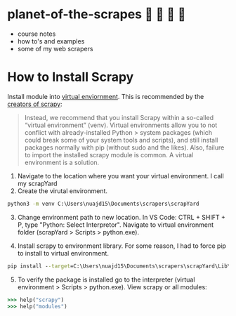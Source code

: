 # planet-of-the-scrapes 🙈 🙉 🙊 🗽
- course notes
- how to's and examples
- some of my web scrapers

# How to Install Scrapy

Install module into [virtual enviornment](https://packaging.python.org/guides/installing-using-pip-and-virtual-environments/#installing-virtualenv).  This is recommended by the [creators of scrapy](https://docs.scrapy.org/en/latest/):
> Instead, we recommend that you install Scrapy within a so-called “virtual environment” (venv). Virtual environments allow you to not conflict with already-installed Python > system packages (which could break some of your system tools and scripts), and still install packages normally with pip (without sudo and the likes).
> Also, failure to import the installed scrapy module is common. A virtual environment is a solution.

1. Navigate to the location where you want your virtual environment. I call my scrapYard
2. Create the virutal environment. 

```cmd
python3 -m venv C:\Users\nuajd15\Documents\scrapers\scrapYard
```

3. Change environment path to new location. In VS Code: CTRL + SHIFT + P, type "Python: Select Interpretor". Navigate to virtual environment folder (scrapYard > Scripts > python.exe).

4. Install scrapy to environment library. For some reason, I had to force pip to install to virtual environment.

```cmd 
pip install --target=C:\Users\nuajd15\Documents\scrapers\scrapYard\Lib\site-packages scrapy
```
5. To verify the package is installed go to the interpreter (virtual environment > Scripts > python.exe).  View scrapy or all modules:

```cmd
>>> help("scrapy")
>>> help("modules")
```



